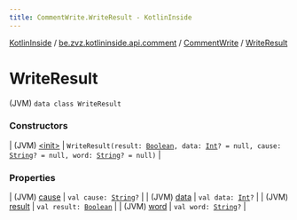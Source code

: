 ```yaml
---
title: CommentWrite.WriteResult - KotlinInside
---
```


[KotlinInside](../../../index.html) / [be.zvz.kotlininside.api.comment](../../index.html) / [CommentWrite](../index.html) / [WriteResult](./index.html)

# WriteResult

(JVM) `data class WriteResult`

### Constructors

| (JVM) [&lt;init&gt;](-init-.html) | `WriteResult(result: `[`Boolean`](https://kotlinlang.org/api/latest/jvm/stdlib/kotlin/-boolean/index.html)`, data: `[`Int`](https://kotlinlang.org/api/latest/jvm/stdlib/kotlin/-int/index.html)`? = null, cause: `[`String`](https://kotlinlang.org/api/latest/jvm/stdlib/kotlin/-string/index.html)`? = null, word: `[`String`](https://kotlinlang.org/api/latest/jvm/stdlib/kotlin/-string/index.html)`? = null)` |

### Properties

| (JVM) [cause](cause.html) | `val cause: `[`String`](https://kotlinlang.org/api/latest/jvm/stdlib/kotlin/-string/index.html)`?` |
| (JVM) [data](data.html) | `val data: `[`Int`](https://kotlinlang.org/api/latest/jvm/stdlib/kotlin/-int/index.html)`?` |
| (JVM) [result](result.html) | `val result: `[`Boolean`](https://kotlinlang.org/api/latest/jvm/stdlib/kotlin/-boolean/index.html) |
| (JVM) [word](word.html) | `val word: `[`String`](https://kotlinlang.org/api/latest/jvm/stdlib/kotlin/-string/index.html)`?` |

